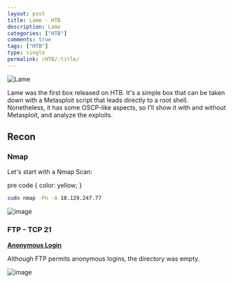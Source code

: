 ```yaml
---
layout: post
title: Lame - HTB
description: Lame
categories: ["HTB"]
comments: true
tags: ["HTB"]
type: single
permalink: /HTB/:title/
---
```


![Lame](https://user-images.githubusercontent.com/66146701/227510300-39c0b56b-6d5e-4866-b6e8-d5bdade32ffe.png)

Lame was the first box released on HTB. It's a simple box that can be taken down with a Metasploit script that leads directly to a root shell.
Nonetheless, it has some OSCP-like aspects, so I'll show it with and without Metasploit, and analyze the exploits. 

## Recon

### Nmap
Let's start with a Nmap Scan:

pre code {
  color: yellow;
}

```bash
sudo nmap -Pn -A 10.129.247.77
```

![image](https://user-images.githubusercontent.com/66146701/227511605-676f14c7-6a06-4eed-87e6-fc3c850051f2.png)

### FTP - TCP 21

<ins>**Anonymous Login**</ins>

Although FTP permits anonymous logins, the directory was empty. 

![image](https://user-images.githubusercontent.com/66146701/227512945-9ca95443-4283-4e6e-aeee-e67ba1a3fe95.png)



